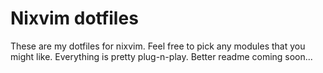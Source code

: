 # Nixvim dotfiles

These are my dotfiles for nixvim. Feel free to pick any modules that you might like. Everything is pretty plug-n-play. Better readme coming soon...
